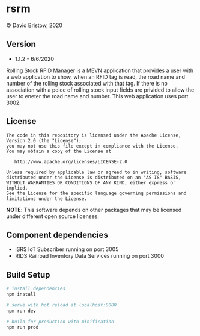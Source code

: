 # rsrm
&copy; David Bristow, 2020

## Version
* 1.1.2 - 6/6/2020

Rolling Stock RFID Manager is a MEVN application that provides a user with a web application to show, when an RFID tag is read, the road name and number of the rolling stock associated with that tag. If there is no association with a peice of rolling stock input fields are privided to allow the user to eneter the road name and number. This web application uses port 3002.

## License

    The code in this repository is licensed under the Apache License, Version 2.0 (the "License");
    you may not use this file except in compliance with the License.
    You may obtain a copy of the License at

       http://www.apache.org/licenses/LICENSE-2.0

    Unless required by applicable law or agreed to in writing, software
    distributed under the License is distributed on an "AS IS" BASIS,
    WITHOUT WARRANTIES OR CONDITIONS OF ANY KIND, either express or implied.
    See the License for the specific language governing permissions and
    limitations under the License.

**NOTE**: This software depends on other packages that may be licensed under different open source licenses.

## Component dependencies
* ISRS IoT Subscriber running on port 3005
* RIDS Railroad Inventory Data Services running on port 3000

## Build Setup

``` bash
# install dependencies
npm install

# serve with hot reload at localhost:8080
npm run dev

# build for production with minification
npm run prod
```
